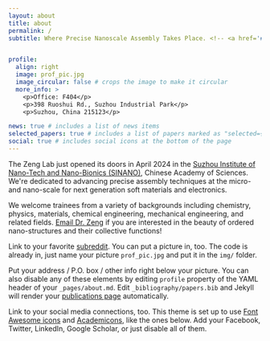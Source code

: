 ```yaml
---
layout: about
title: about
permalink: /
subtitle: Where Precise Nanoscale Assembly Takes Place. <!-- <a href='#'>Suzhou Institute of Nano-Tech and Nano-Bionics</a> -->


profile:
  align: right
  image: prof_pic.jpg
  image_circular: false # crops the image to make it circular
  more_info: >
    <p>Office: F404</p>
    <p>398 Ruoshui Rd., Suzhou Industrial Park</p>
    <p>Suzhou, China 215123</p>

news: true # includes a list of news items
selected_papers: true # includes a list of papers marked as "selected={true}"
social: true # includes social icons at the bottom of the page
---
```


The Zeng Lab just opened its doors in April 2024 in the [Suzhou Institute of Nano-Tech and Nano-Bionics (SINANO)](https://www.sinano.ac.cn/), Chinese Academy of Sciences. We're dedicated to advancing precise assembly techniques at the micro- and nano-scale for next generation soft materials and electronics. 

We welcome trainees from a variety of backgrounds including chemistry, physics, materials, chemical engineering, mechanical engineering, and related fields. [Email Dr. Zeng](mailto:czeng2024@sinano.ac.cn) if you are interested in the beauty of ordered nano-structures and their collective functions!

Link to your favorite [subreddit](http://reddit.com). You can put a picture in, too. The code is already in, just name your picture `prof_pic.jpg` and put it in the `img/` folder.

Put your address / P.O. box / other info right below your picture. You can also disable any of these elements by editing `profile` property of the YAML header of your `_pages/about.md`. Edit `_bibliography/papers.bib` and Jekyll will render your [publications page](/al-folio/publications/) automatically.

Link to your social media connections, too. This theme is set up to use [Font Awesome icons](https://fontawesome.com/) and [Academicons](https://jpswalsh.github.io/academicons/), like the ones below. Add your Facebook, Twitter, LinkedIn, Google Scholar, or just disable all of them.
